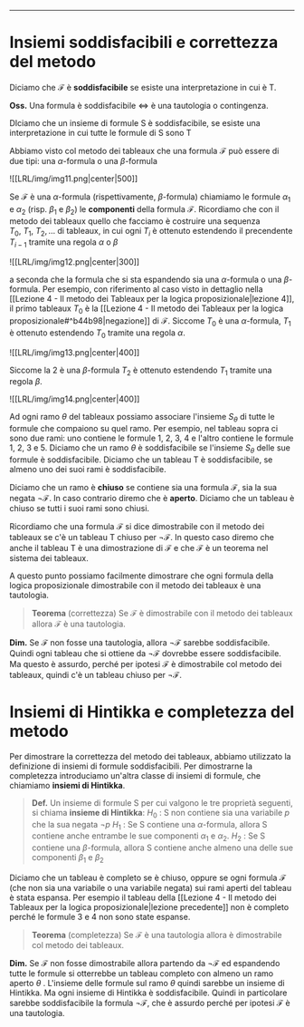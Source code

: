 ----
# Insiemi soddisfacibili e correttezza del metodo
Diciamo che $\mathcal F$ è **soddisfacibile** se esiste una interpretazione in cui è T.

**Oss.**
Una formula è soddisfacibile $\iff$ è una tautologia o contingenza.

DIciamo che un insieme di formule S è soddisfacibile, se esiste una interpretazione in cui tutte le formule di S sono T

Abbiamo visto col metodo dei tableaux che una formula $\mathcal F$ può essere di due tipi: una $\alpha$-formula o una $\beta$-formula

![[LRL/img/img11.png|center|500]]

Se $\mathcal F$ è una $\alpha$-formula (rispettivamente, $\beta$-formula) chiamiamo le formule $\alpha_{1}$ e $\alpha_{2}$ (risp. $\beta_{1}$ e $\beta_{2}$) le **componenti** della formula $\mathcal F$.
Ricordiamo che con il metodo dei tableaux quello che facciamo è costruire una sequenza $T_0, \: T_1, \: T_{2}, \dots$ di tableaux, in cui ogni $T_i$ è ottenuto estendendo il precendente $T_{i-1}$ tramite una regola $\alpha$ o $\beta$ 

![[LRL/img/img12.png|center|300]]

a seconda che la formula che si sta espandendo sia una $\alpha$-formula o una $\beta$-formula.
Per esempio, con riferimento al caso visto in dettaglio nella [[Lezione 4 - Il metodo dei Tableaux per la logica proposizionale|lezione 4]], il primo tableaux $T_0$ è la [[Lezione 4 - Il metodo dei Tableaux per la logica proposizionale#^b44b98|negazione]] di $\mathcal F$. Siccome $T_0$  è una $\alpha$-formula, $T_1$ è ottenuto estendendo $T_0$ tramite una regola $\alpha$.

![[LRL/img/img13.png|center|400]]

Siccome la 2 è una $\beta$-formula $T_2$ è ottenuto estendendo $T_{1}$ tramite una regola $\beta$.

![[LRL/img/img14.png|center|400]]

Ad ogni ramo $\theta$ del tableaux possiamo associare l'insieme $S_{\theta}$ di tutte le formule che compaiono su quel ramo. Per esempio, nel tableau sopra ci sono due rami: uno contiene le formule 1, 2, 3, 4 e l'altro contiene le formule 1, 2, 3 e 5.
Diciamo che un ramo $\theta$ è soddisfacibile se l'insieme $S_{\theta}$ delle sue formule è soddisfacibile.
Diciamo che un tableau T è soddisfacibile, se almeno uno dei suoi rami è soddisfacibile.

Diciamo che un ramo è **chiuso** se contiene sia una formula $\mathcal F$, sia la sua negata $\lnot \mathcal F$. In caso contrario diremo che è **aperto**. Diciamo che un tableau è chiuso se tutti i suoi rami sono chiusi.

Ricordiamo che una formula $\mathcal F$ si dice dimostrabile con il metodo dei tableaux se c'è un tableau T chiuso per $\lnot \mathcal F$. In questo caso diremo che anche il tableau T è una dimostrazione di $\mathcal F$ e che $\mathcal F$ è un teorema nel sistema dei tableaux.

A questo punto possiamo facilmente dimostrare che ogni formula della logica proposizionale dimostrabile con il metodo dei tableaux è una tautologia.

>**Teorema** (correttezza)
>Se $\mathcal F$ è dimostrabile con il metodo dei tableaux allora $\mathcal F$ è una tautologia.

**Dim.**
Se $\mathcal F$ non fosse una tautologia, allora $\lnot \mathcal F$ sarebbe soddisfacibile. Quindi ogni tableau che si ottiene da $\lnot \mathcal F$ dovrebbe essere soddisfacibile. Ma questo è assurdo, perché per ipotesi $\mathcal F$ è dimostrabile col metodo dei tableaux, quindi c'è un tableau chiuso per $\lnot \mathcal F$. 

# Insiemi di Hintikka e completezza del metodo

Per dimostrare la correttezza del metodo dei tableaux, abbiamo utilizzato la definizione di insiemi di formule soddisfacibili. Per dimostrarne la completezza introduciamo un'altra classe di insiemi di formule, che chiamiamo **insiemi di Hintikka**.

>**Def.**
>Un insieme di formule S per cui valgono le tre proprietà seguenti, si chiama **insieme di Hintikka**:
>$H_0$ : S non contiene sia una variabile $p$ che la sua negata $\lnot p$
>$H_1$ : Se S contiene una $\alpha$-formula, allora S contiene anche entrambe le sue componenti $\alpha_1$ e $\alpha_2$.
>$H_2$ : Se S contiene una $\beta$-formula, allora S contiene anche almeno una delle sue componenti $\beta_1$ e $\beta_2$

Diciamo che un tableau è completo se è chiuso, oppure se ogni formula $\mathcal F$ (che non sia una variabile o una variabile negata) sui rami aperti del tableau è stata espansa. Per esempio il tableau della [[Lezione 4 - Il metodo dei Tableaux per la logica proposizionale|lezione precedente]] non è completo perché le formule 3 e 4 non sono state espanse.

>**Teorema** (completezza)
>Se $\mathcal F$ è una tautologia allora è dimostrabile col metodo dei tableaux.

**Dim.**
Se $\mathcal F$ non fosse dimostrabile allora partendo da $\lnot \mathcal F$ ed espandendo tutte le formule si otterrebbe un tableau completo con almeno un ramo aperto $\theta$ . L'insieme delle formule sul ramo $\theta$ quindi sarebbe un insieme di Hintikka. Ma ogni insieme di Hintikka è soddisfacibile. Quindi in particolare sarebbe soddisfacibile la formula $\lnot \mathcal F$, che è assurdo perché per ipotesi $\mathcal F$ è una tautologia.

